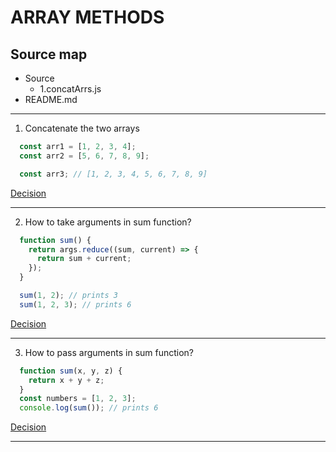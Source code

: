 # __ARRAY METHODS__

## Source map

* Source
  * 1.concatArrs.js
* README.md

---

1. Concatenate the two arrays

```js
  const arr1 = [1, 2, 3, 4];
  const arr2 = [5, 6, 7, 8, 9];

  const arr3; // [1, 2, 3, 4, 5, 6, 7, 8, 9]
```

[Decision](./src/1.concateArrs.js)

---

2. How to take arguments in sum function?

```js
  function sum() {
    return args.reduce((sum, current) => {
      return sum + current;
    });
  }

  sum(1, 2); // prints 3
  sum(1, 2, 3); // prints 6
```

[Decision](./src/2.argsSum.js)

---

3. How to pass arguments in sum function?

```js
  function sum(x, y, z) {
    return x + y + z;
  }
  const numbers = [1, 2, 3];
  console.log(sum()); // prints 6
```

[Decision](./src/3.threeArgsSum.js)

---



